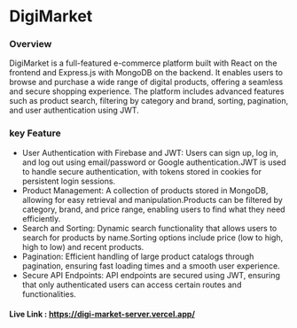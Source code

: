 # DigiMarket

### Overview
DigiMarket is a full-featured e-commerce platform built with React on the frontend and Express.js with MongoDB on the backend. It enables users to browse and purchase a wide range of digital products, offering a seamless and secure shopping experience. The platform includes advanced features such as product search, filtering by category and brand, sorting, pagination, and user authentication using JWT.


### key Feature
- User Authentication with Firebase and JWT: Users can sign up, log in, and log out using email/password or Google authentication.JWT is used to handle secure authentication, with tokens stored in cookies for persistent login sessions.
- Product Management: A collection of products stored in MongoDB, allowing for easy retrieval and manipulation.Products can be filtered by category, brand, and price range, enabling users to find what they need efficiently.
- Search and Sorting: Dynamic search functionality that allows users to search for products by name.Sorting options include price (low to high, high to low) and recent products.
- Pagination: Efficient handling of large product catalogs through pagination, ensuring fast loading times and a smooth user experience.
- Secure API Endpoints: API endpoints are secured using JWT, ensuring that only authenticated users can access certain routes and functionalities.



#### Live Link : https://digi-market-server.vercel.app/












